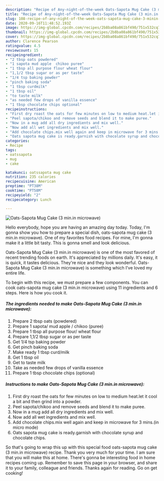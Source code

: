 ```yaml
---
description: "Recipe of Any-night-of-the-week Oats-Sapota Mug Cake (3 min.in microwave)"
title: "Recipe of Any-night-of-the-week Oats-Sapota Mug Cake (3 min.in microwave)"
slug: 108-recipe-of-any-night-of-the-week-oats-sapota-mug-cake-3-minin-microwave
date: 2020-09-16T11:48:52.193Z
image: https://img-global.cpcdn.com/recipes/2b8ba08a861bf490/751x532cq70/oats-sapota-mug-cake-3-minin-microwave-recipe-main-photo.jpg
thumbnail: https://img-global.cpcdn.com/recipes/2b8ba08a861bf490/751x532cq70/oats-sapota-mug-cake-3-minin-microwave-recipe-main-photo.jpg
cover: https://img-global.cpcdn.com/recipes/2b8ba08a861bf490/751x532cq70/oats-sapota-mug-cake-3-minin-microwave-recipe-main-photo.jpg
author: Clarence Pearson
ratingvalue: 4.5
reviewcount: 15
recipeingredient:
- "2 tbsp oats powdered"
- "1 sapota mud apple  chikoo puree"
- "1 tbsp all purpose flour wheat flour"
- "1,1/2 tbsp sugar or as per taste"
- "1/4 tsp baking powder"
- "pinch baking soda"
- "1 tbsp curdmilk"
- "1 tbsp oil"
- "to taste milk"
- "as needed few drops of vanilla essence"
- "1 tbsp chocolate chips optional"
recipeinstructions:
- "First dry roast the oats for few minutes on low to medium heat.let it cool a bit and then grind into a powder."
- "Peel sapota/chikoo and remove seeds and blend it to make puree."
- "Now in a mug add all dry ingredients and mix well."
- "Now add all wet ingredients and mix well."
- "Add chocolate chips.mix well again and keep in microwave for 3 mins.(in micro mode)"
- "Oats sapota mug cake is ready.garnish with chocolate syrup and chocolate chips."
categories:
- Recipe
tags:
- oatssapota
- mug
- cake

katakunci: oatssapota mug cake 
nutrition: 235 calories
recipecuisine: American
preptime: "PT38M"
cooktime: "PT58M"
recipeyield: "2"
recipecategory: Lunch

---
```



![Oats-Sapota Mug Cake (3 min.in microwave)](https://img-global.cpcdn.com/recipes/2b8ba08a861bf490/751x532cq70/oats-sapota-mug-cake-3-minin-microwave-recipe-main-photo.jpg)

Hello everybody, hope you are having an amazing day today. Today, I'm gonna show you how to prepare a special dish, oats-sapota mug cake (3 min.in microwave). One of my favorites food recipes. For mine, I'm gonna make it a little bit tasty. This is gonna smell and look delicious.



Oats-Sapota Mug Cake (3 min.in microwave) is one of the most favored of recent trending foods on earth. It's appreciated by millions daily. It's easy, it is quick, it tastes delicious. They're nice and they look wonderful. Oats-Sapota Mug Cake (3 min.in microwave) is something which I've loved my entire life.


To begin with this recipe, we must prepare a few components. You can cook oats-sapota mug cake (3 min.in microwave) using 11 ingredients and 6 steps. Here is how you cook it.

<!--inarticleads1-->

##### The ingredients needed to make Oats-Sapota Mug Cake (3 min.in microwave):

1. Prepare 2 tbsp oats (powdered)
1. Prepare 1 sapota/ mud apple / chikoo (puree)
1. Prepare 1 tbsp all purpose flour/ wheat flour
1. Prepare 1,1/2 tbsp sugar or as per taste
1. Get 1/4 tsp baking powder
1. Get pinch baking soda
1. Make ready 1 tbsp curd/milk
1. Get 1 tbsp oil
1. Get to taste milk
1. Take as needed few drops of vanilla essence
1. Prepare 1 tbsp chocolate chips (optional)




<!--inarticleads2-->

##### Instructions to make Oats-Sapota Mug Cake (3 min.in microwave):

1. First dry roast the oats for few minutes on low to medium heat.let it cool a bit and then grind into a powder.
1. Peel sapota/chikoo and remove seeds and blend it to make puree.
1. Now in a mug add all dry ingredients and mix well.
1. Now add all wet ingredients and mix well.
1. Add chocolate chips.mix well again and keep in microwave for 3 mins.(in micro mode)
1. Oats sapota mug cake is ready.garnish with chocolate syrup and chocolate chips.




So that's going to wrap this up with this special food oats-sapota mug cake (3 min.in microwave) recipe. Thank you very much for your time. I am sure that you will make this at home. There's gonna be interesting food in home recipes coming up. Remember to save this page in your browser, and share it to your family, colleague and friends. Thanks again for reading. Go on get cooking!

